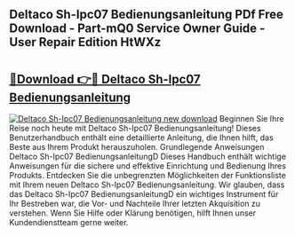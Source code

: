 ## Deltaco Sh-Ipc07 Bedienungsanleitung PDf Free Download - Part-mQ0 Service Owner Guide - User Repair Edition HtWXz

# <h2><a href="http://df2wgi.blite.top/?on=Deltaco+Sh-Ipc07+Bedienungsanleitung">🔗Download 👉🔴 Deltaco Sh-Ipc07 Bedienungsanleitung</a></h2>

[![Deltaco Sh-Ipc07 Bedienungsanleitung new download](https://i.imgur.com/lujVjoI.png)](http://df2wgi.blite.top/?on=Deltaco+Sh-Ipc07+Bedienungsanleitung)
Beginnen Sie Ihre Reise noch heute mit Deltaco Sh-Ipc07 Bedienungsanleitung! Dieses Benutzerhandbuch enthält eine detaillierte Anleitung, die Ihnen hilft, das Beste aus Ihrem Produkt herauszuholen. Grundlegende Anweisungen Deltaco Sh-Ipc07 BedienungsanleitungD Dieses Handbuch enthält wichtige Anweisungen für die sichere und effektive Einrichtung und Bedienung Ihres Produkts. Entdecken Sie die unbegrenzten Möglichkeiten der Funktionsliste mit Ihrem neuen Deltaco Sh-Ipc07 Bedienungsanleitung. Wir glauben, dass das Deltaco Sh-Ipc07 BedienungsanleitungD ein wichtiges Instrument für Ihr Bestreben war, die Vor- und Nachteile Ihrer letzten Akquisition zu verstehen. Wenn Sie Hilfe oder Klärung benötigen, hilft Ihnen unser Kundendienstteam gerne weiter.
